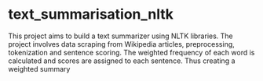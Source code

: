 # text_summarisation_nltk
This project aims to build a text summarizer using NLTK libraries. The project involves data scraping from Wikipedia articles, preprocessing, tokenization and sentence scoring. The weighted frequency of each word is calculated and scores are assigned to each sentence. Thus creating a weighted summary
